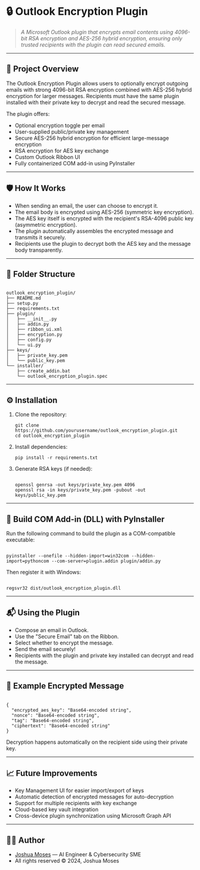 <!DOCTYPE html>
<html lang="en">
<head>
  <meta charset="UTF-8">
</head>
<body>

<h1>🔒 Outlook Encryption Plugin</h1>

<blockquote>
  <em>A Microsoft Outlook plugin that encrypts email contents using 4096-bit RSA encryption and AES-256 hybrid encryption, ensuring only trusted recipients with the plugin can read secured emails.</em>
</blockquote>

<hr>

<h2>🚀 Project Overview</h2>

<p>The Outlook Encryption Plugin allows users to optionally encrypt outgoing emails with strong 4096-bit RSA encryption combined with AES-256 hybrid encryption for larger messages. Recipients must have the same plugin installed with their private key to decrypt and read the secured message.</p>

<p>The plugin offers:</p>
<ul>
  <li>Optional encryption toggle per email</li>
  <li>User-supplied public/private key management</li>
  <li>Secure AES-256 hybrid encryption for efficient large-message encryption</li>
  <li>RSA encryption for AES key exchange</li>
  <li>Custom Outlook Ribbon UI</li>
  <li>Fully containerized COM add-in using PyInstaller</li>
</ul>

<hr>

<h2>🛡️ How It Works</h2>

<ul>
  <li>When sending an email, the user can choose to encrypt it.</li>
  <li>The email body is encrypted using AES-256 (symmetric key encryption).</li>
  <li>The AES key itself is encrypted with the recipient's RSA-4096 public key (asymmetric encryption).</li>
  <li>The plugin automatically assembles the encrypted message and transmits it securely.</li>
  <li>Recipients use the plugin to decrypt both the AES key and the message body transparently.</li>
</ul>

<hr>

<h2>📂 Folder Structure</h2>

<pre><code>
outlook_encryption_plugin/
├── README.md
├── setup.py
├── requirements.txt
├── plugin/
│   ├── __init__.py
│   ├── addin.py
│   ├── ribbon_ui.xml
│   ├── encryption.py
│   ├── config.py
│   └── ui.py
├── keys/
│   ├── private_key.pem
│   └── public_key.pem
└── installer/
    ├── create_addin.bat
    └── outlook_encryption_plugin.spec
</code></pre>

<hr>

<h2>⚙️ Installation</h2>

<ol>
  <li>Clone the repository:</li>
  <pre><code>git clone https://github.com/yourusername/outlook_encryption_plugin.git
cd outlook_encryption_plugin
</code></pre>

  <li>Install dependencies:</li>
  <pre><code>pip install -r requirements.txt
</code></pre>

  <li>Generate RSA keys (if needed):</li>
  <pre><code>
openssl genrsa -out keys/private_key.pem 4096
openssl rsa -in keys/private_key.pem -pubout -out keys/public_key.pem
</code></pre>

</ol>

<hr>

<h2>🐳 Build COM Add-in (DLL) with PyInstaller</h2>

<p>Run the following command to build the plugin as a COM-compatible executable:</p>

<pre><code>
pyinstaller --onefile --hidden-import=win32com --hidden-import=pythoncom --com-server=plugin.addin plugin/addin.py
</code></pre>

<p>Then register it with Windows:</p>

<pre><code>
regsvr32 dist/outlook_encryption_plugin.dll
</code></pre>

<hr>

<h2>📬 Using the Plugin</h2>

<ul>
  <li>Compose an email in Outlook.</li>
  <li>Use the "Secure Email" tab on the Ribbon.</li>
  <li>Select whether to encrypt the message.</li>
  <li>Send the email securely!</li>
  <li>Recipients with the plugin and private key installed can decrypt and read the message.</li>
</ul>

<hr>

<h2>📝 Example Encrypted Message</h2>

<pre><code>
{
  "encrypted_aes_key": "Base64-encoded string",
  "nonce": "Base64-encoded string",
  "tag": "Base64-encoded string",
  "ciphertext": "Base64-encoded string"
}
</code></pre>

<p>Decryption happens automatically on the recipient side using their private key.</p>

<hr>

<h2>📈 Future Improvements</h2>

<ul>
  <li>Key Management UI for easier import/export of keys</li>
  <li>Automatic detection of encrypted messages for auto-decryption</li>
  <li>Support for multiple recipients with key exchange</li>
  <li>Cloud-based key vault integration</li>
  <li>Cross-device plugin synchronization using Microsoft Graph API</li>
</ul>

<hr>

<h2>👨‍💻 Author</h2>

<ul>
  <li><a href="https://github.com/joshuanmoses">Joshua Moses</a> — AI Engineer & Cybersecurity SME</li>
   <li>All rights reserved © 2024, Joshua Moses</li>
</ul>

</body>
</html>
